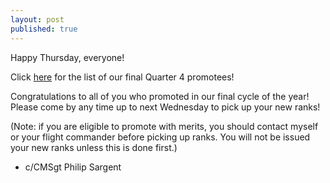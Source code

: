 ```yaml
---
layout: post
published: true
---
```

Happy Thursday, everyone!

Click [here](https://docs.google.com/document/d/1RxJbc3NwLIUnBXa7J6oRPbV-vjwX5jtmguGGDdVdZPc/edit?fbclid=IwAR0J9IbAodsKzsPWFku16IJU_a2rVbrcpBvAwEC-mC4_vZUz6aGu_co2lxE) for the list of our final Quarter 4 promotees!

Congratulations to all of you who promoted in our final cycle of the year! Please come by any time up to next Wednesday to pick up your new ranks!

(Note: if you are eligible to promote with merits, you should contact myself or your flight commander before picking up ranks. You will not be issued your new ranks unless this is done first.)

- c/CMSgt Philip Sargent
